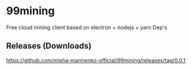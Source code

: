 # 99mining
Free cloud mining client based on electron + nodejs + yarn Dep's <br />
## Releases (Downloads)
https://github.com/misha-marinenko-official/99mining/releases/tag/0.0.1
